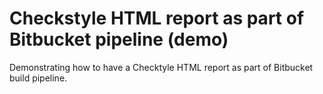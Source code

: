 # Checkstyle HTML report as part of Bitbucket pipeline (demo)

Demonstrating how to have a Checktyle HTML report as part of Bitbucket build pipeline.
